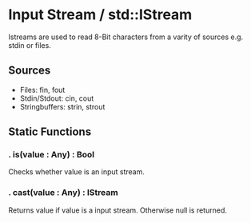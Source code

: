 # Input Stream / std::IStream

Istreams are used to read 8-Bit characters from a varity of sources e.g. stdin or files.

## Sources

- Files: fin, fout
- Stdin/Stdout: cin, cout
- Stringbuffers: strin, strout
  

## Static Functions

### . is(value : Any) : Bool

Checks whether value is an input stream.

### . cast(value : Any) : IStream

Returns value if value is a input stream. Otherwise null is returned.